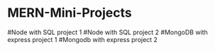 # MERN-Mini-Projects
#Node with SQL project 1
#Node with SQL project 2
#MongoDB with express project 1
#Mongodb with express project 2
